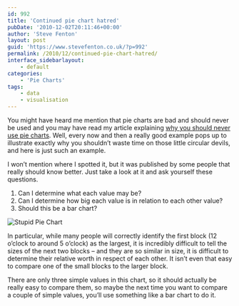 ```yaml
---
id: 992
title: 'Continued pie chart hatred'
pubDate: '2010-12-02T20:11:46+00:00'
author: 'Steve Fenton'
layout: post
guid: 'https://www.stevefenton.co.uk/?p=992'
permalink: /2010/12/continued-pie-chart-hatred/
interface_sidebarlayout:
    - default
categories:
    - 'Pie Charts'
tags:
    - data
    - visualisation
---
```


You might have heard me mention that pie charts are bad and should never be used and you may have read my article explaining [why you should never use pie charts](https://www.stevefenton.co.uk/2009/04/pie-charts-are-bad/). Well, every now and then a really good example pops up to illustrate exactly why you shouldn’t waste time on those little circular devils, and here is just such an example.

I won’t mention where I spotted it, but it was published by some people that really should know better. Just take a look at it and ask yourself these questions.

1. Can I determine what each value may be?
2. Can I determine how big each value is in relation to each other value?
3. Should this be a bar chart?

![Stupid Pie Chart](https://www.stevefenton.co.uk/wp-content/uploads/2015/07/stupidpie.png)

In particular, while many people will correctly identify the first block (12 o’clock to around 5 o’clock) as the largest, it is incredibly difficult to tell the sizes of the next two blocks – and they are so similar in size, it is difficult to determine their relative worth in respect of each other. It isn’t even that easy to compare one of the small blocks to the larger block.

There are only three simple values in this chart, so it should actually be really easy to compare them, so maybe the next time you want to compare a couple of simple values, you’ll use something like a bar chart to do it.